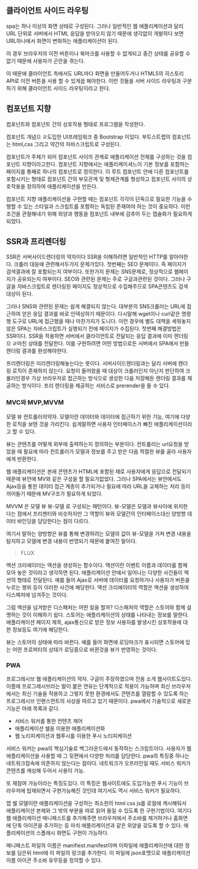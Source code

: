 ## 클라이언트 사이드 라우팅

spa는 하나 이상의 화면 상태로 구성된다. 그러나 일반적인 웹 애플리케이션과 달리 URL 단위로 서버에서 HTML 응답을 받아오지 않기 때문에 생각없이 개발하다 보면 URL하나에서 화면이 변화하는 애플리케이션이 된다.

이 경우 브라우저의 이전 버튼이나 북마크를 사용할 수 없게되고 중간 상태를 공유할 수 없기 때문에 사용자가 곤란을 겪는다. 

이 때문에 클라이언트 측에서도 URL마다 화면을 만들어두거나 HTML5의 히스토리 API로 이전 버튼을 사용 할 수 있게끔 해야한다. 이런 것들을 서버 사이드 라우팅과 구분하기 위해 클라이언트 사이드 라우팅이라고 한다.


## 컴포넌트 지향

컴포넌트와 컴포넌트 간의 상호작용 형태로 프로그램을 작성한다.

컴포넌트 개념으 ㄹ도입한 UI프레임워크 중  Bootstrap 이있다. 부트스트랩의 컴포넌트는 html,css 그리고 약간의 자바스크립트로 구성된다.

컴포넌트가 주체가 되어 컴포넌트 사이의 관계로 애플리케이션 전체를 구성하는 것을 컴포넌트 지향이라고한다. 컴포넌트 지향에서는 애플리케이셔느이 기본 정보를 포함하는 페이지를 통째로 하나의 컴포넌트로 정의한다. 이 루트 컴포넌트 안에 다른 컴포넌트를 포함시키는 형태로 컴포넌트 간의 부모관계 및 형제관계를 형성하고 컴포넌트 사이의 상호작용을 정의하여 애플리케이션을 만든다.

컴포넌트 지향 애플리케이션을 구현할 때는 컴포넌트 각각이 단독으로 필요한 기능을 수행할 수 있는 스타일과 스크립트를 포함하는 독립된 존재여야 하는 것이 중요하다. 이런 조건을 관철해내기 위해 외양과 행동을 컴포넌트 내부에 감추어 두는 캡슐화가 필요하게 되었다. 

## SSR과 프리렌더링
SSR은 서버사이드렌더링의 약자이다 SSR을 이해하려면 일반적인 HTTP를 알아야한다. 크롤러 대응에 관련해서두가지 문제가있다. 첫번째는 SEO 문제이다. 즉 페이지가 검색결과에 잘 포함되는지 여부이다. 또한가지 문제는 SNS문제로, 정상적으로 웹페이지가 공유되는지 여부이다. SEO와 관련된 문제는 주로 구글과관련된 것이다. 그러나 구글을 자바스크립트로 렌더링된 페이지도 정상적으로 수집해주므로 SPA콘텐츠도 검색 대상이 된다.

그러나 SNS와 관련된 문제는 쉽게 해결되지 않는다. 대부분의 SNS크롤러는 URL에 접근하여 얻은 응답 결과를 바로 인덱싱하기 때문이다. 다시말해 wget이나 curl같은 명령행 도구로 URL에 접근했을 때나 마찬가지가 도니다. 이런 경우에 별도 대책을 세워놓지 않은 SPA는 자바스크립트가 실행되기 전에 페이지가 수집된다. 첫번째 해결방법은 SSR이다. SSR을 적용하면 서버에서 클라이언트로 전달되는 응답 결과에 이미 렌더링으 ㄹ마친 상태를 전달한다. 이를 구현하려면 어떤 방법으로든 서버에서 SPA에서 만들 렌더링 결과를 완성해야한다.

프리렌더링은 미리렌더링해놓는다는 뜻이다. 서버사이드렌더링과는 달리 서버에 렌더링 로직이 존재하지 않는다. 요청이 들어왔을 때 대상이 크롤러인지 아닌지 판단하여 크롤러인경우 가상 브라우저로 접근하는 방식으로 생성한 다음 저장해둔 렌더링 결과를 제공하는 방식이다. 프리 렌더링을 제공하는 서비스로 prerender을 들 수 있다.


### MVC와 MVP,MVVM

모델 뷰 컨트롤러의약자. 모델이란 데이터와 데이터에 접근하기 위한 기능, 여기에 다양한 로직을 보탠 것을 가리킨다. 쉽게말하면 사용자 인터페이스가 빠진 애플리케이션이라고 할 수 있다.

뷰는 콘텐츠를 어떻게 외부에 출력하는지 정의하는 부분이다. 컨트롤러는 url요청을 받았을 때 필요에 따라 컨트롤러가 모델과 정보를 주고 받은 다음 적절한 뷰를 골라 사용자에게 반환한다.

웹 애플리케이션은 본래 콘텐츠가 HTML에 포함된 채로 사용자에게 응답으로 전달되기 때문에 뷰안에 MV와 같은 구성을 할 필요가없었다. 그러나 SPA에서는 뷰안에서도 Ajax등을 통한 데이터 접근 계층이 추가되거나 필요에 따라 URL을 교체하는 처리 등이 끼어들기 때문에 MV구조가 필요하게 되었다.

MVVM 은 모델 뷰 뷰-모델 로 구성되는 패턴이다. 뷰-모델은 모델과 뷰사이에 위치한다는 점에서 프리젠터와 비슷하지만 그 역할이 뷰와 모델간의 인터페이스대신 양방향 데이터 바인딩을 담당한다는 점이 다르다.

여기서 말하는 양방향은 뷰를 통해 변경하려는 모델의 값이 뷰-모델을 거쳐 변경 내용을 탐지하고 모델에 변경 내용이 반영되기 때문에 붙여진 말이다. 

> FLUX

액션 크리에이터는 액션을 생성하는 함수이다. 액션이란 이벤트 이름과 데이터를 함께 모아 놓은 것이라고 생각하면 된다. 애플리케이션 안에서 일어나는 다양한 사건들이 액션의 형태로 전달된다. 예를 들어 Ajax로 서버에 데이터를 요청하거나 사용자가 버튼을 누르는 행위 등이 이러한 사건에 해당한다. 액션 크리에이터의 역할은 액션을 생성하여 디스패처에 넘겨주는 것이다.

그럼 액션을 넘겨받은 디스패처는 어떤 일을 할까? 디스패처의 역할은 스토어와 함께 설명하는 것이 이해하기 쉽다. 스토어는 애플리케이션의 상태를 나타내는 정보를 말한다. 애플리케이션 페이지 제목, ajax통신으로 받은 정보 사용자를 발생시킨 상호작용에 대한 정보등도 여기에 해당한다.

뷰는 스토어의 상태에 따라 바뀐다. 예를 들어 화면에 로딩마크가 표시되면 스토어에 있는 어떤 프로퍼티의 상태가 로딩중으로 바뀐것을 뷰가 반영하는 것이다.

### PWA

프로그레시브 웹 애플리케이션의 약자. 구글이 주장하였으며 전용 소개 웹사이트도있다. 이름에 프로그레시브라는 말이 붙은 연유는 단계적으로 적용이 가능하며 최신 브라우저에서는 최신 기술을 적용하고 그렇지 못한 환경에서도 콘텐츠를 열람할 수 있도록 하는 프로그레시브 인핸스먼트의 사상을 따르고 있기 때문이다. pwa에서 기술적으로 새로운 기능은 아래 목록과 같다.

- 서비스 워커를 통한 컨텐츠 제어
- 애플리케이션 쉘을 이용한 애플리케이션화
- 웹 노티피케이션과 웹푸시를 이용한 푸시 노티피케이션

서비스 워커는 pwa의 핵심기술로 백그라운드에서 동작하는 스크립트이다. 사용자가 웹애플리케이션을 사용할 때 그 뒷편에서 다양한 처리를 담당한다. pwa의 특징중 하나는 네트워크접속에 의존하지 않는다는 점이다. 네트워크가 오프라인일 때도 서비스 워커가 콘텐츠를 캐싱해 두어서 사용이 가능.

또 재참여 가능이라는 특징도있다. 이 특징은 웹사이트에도 도입가능한 푸시 기능이 브라우저에 탑재되면서 구현가능해진 것인데 여기서도 역시 서비스 워커가 필요하다.

앱 쉘 모델이란 애플리케이션을 구성하는 최소한의 html css js를 로컬에 캐시해둬서 애플리케이션 본체와 그 밖의 부분을 따로 읽어 들일 수 있도록 한 구현기법이다. 여기다 웹 애플리케이션 매니페스트를 추가해주면 브라우저에서 주소바를 제거하거나 홈화면에 단축 아이콘을 추가하는 등 마치 애플리케이션과 같은 외양을 갖도록 할 수 있다.
애플리케이션의 스플래시 화면도 구현이 가능하다.

매니페스트 파일의 이름은 manifiest.manifest이며 이파일에 애플리케이션에 대한 정보를 담은뒤 html에 이 파일의 링크를 추가한다. 이 파일에 json포맷으로 애플리케이션 이름 아이콘 주소바 유무등을 정의할 수 있다. 